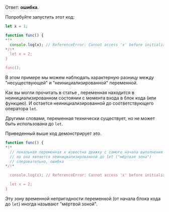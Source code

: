 Ответ: **ошибка**.

Попробуйте запустить этот код:

```js run
let x = 1;

function func() {
*!*
  console.log(x); // ReferenceError: Cannot access 'x' before initialization
*/!*
  let x = 2;
}

func();
```

В этом примере мы можем наблюдать характерную разницу между "несуществующей" и "неинициализированной" переменной.

Как вы могли прочитать в статье [](info:closure), переменная находится в неинициализированном состоянии с момента входа в блок кода (или функцию). И остается неинициализированной до соответствующего оператора `let`.

Другими словами, переменная технически существует, но не может быть использована до `let`.

Приведенный выше код демонстрирует это.

```js
function func() {
*!*
  // локальная переменная x известна движку с самого начала выполнения функции,
  // но она является неинициализированной до let ("мёртвая зона")
  // следовательно, ошибка
*/!*

  console.log(x); // ReferenceError: Cannot access 'x' before initialization

  let x = 2;
}
```

Эту зону временной непригодности переменной (от начала блока кода до `let`) иногда называют "мёртвой зоной".

